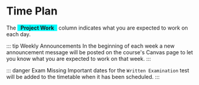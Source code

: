 # Time Plan
The <span style="background-color: aqua; display: inline-block; padding: 0 8px; font-weight: bold;">Project Work</span> column indicates what you are expected to work on each day. 

::: tip Weekly Announcements
In the beginning of each week a new announcement message will be posted on the course's Canvas page to let you know what you are expected to work on that week.
:::

::: danger Exam Missing
Important dates for the `Written Examination` test will be added to the timetable when it has been scheduled.
:::

<TimePlan
	:startDate='new Date(2020, 7, 24)'
	:columns='[
		{key: "l", name: "Lectures", color: "orange"},
		{key: "s", name: "Lab sessions", color: "yellow"},
		{key: "p", name: "Project Work", color: "aqua"},
		{key: "i", name: "Important", color: "red"},
	]'
	:rows='[
		// 35
		{},
		{l: "Introduction, Tutorial 1: HTTP & HTML", p: "Part 1: Spec."},
		{s: "Group 1", p: "Part 1: Spec."},
		{s: "Group 2", p: "Part 1: Spec."},
		{s: "Group 3", p: "Part 1: Spec."},
		{},
		{},
		// 36
		{p: "Part 2: GUI"},
		{p: "Part 2: GUI", l: "Tutorial 2: CSS"},
		{s: "Group 1", p: "Part 2: GUI"},
		{s: "Group 2", p: "Part 2: GUI"},
		{s: "Group 3", p: "Part 2: GUI"},
		{},
		{},
		// 37
		{p: "Part 2: GUI"},
		{p: "Part 2: GUI", l: "Tutorial 3: Express"},
		{s: "Group 1", p: "Part 2: GUI"},
		{s: "Group 2", p: "Part 2: GUI"},
		{s: "Group 3", p: "Part 2: GUI"},
		{},
		{},
		// 38
		{p: "Part 3: SQLite", l: "Guest Lecture: GDPR"},
		{p: "Part 3: SQLite", l: "Tutorial 4: SQLite"},
		{s: "Group 1", p: "Part 3: SQLite"},
		{s: "Group 2", p: "Part 4: Forms"},
		{s: "Group 3", p: "Part 4: Forms"},
		{},
		{},
		// 39
		{p: "Part 4: Forms"},
		{p: "Part 5: Errors", l: "Tutorial 5: Cookies & Sessions"},
		{s: "Group 1", p: "Part 5: Errors"},
		{s: "Group 2", p: "Part 5: Errors"},
		{s: "Group 3", p: "Part 6: Auth"},
		{},
		{i: "Deadline Submit Project Report for Feedback"},
		// 40
		{p: "Part 6: Auth"},
		{p: "Part 6: Auth", l: "Tutorial 6: Security"},
		{s: "Group 1", p: "Part 7: Security"},
		{s: "Group 2", p: "Part 7: Security"},
		{s: "Group 3", p: "Part 7: Security"},
		{},
		{},
		// 41
		{p: "Part 8: Optional"},
		{l: "Sample Exam/Repetition", p: "Part 8: Optional"},
		{s: "Group 1", p: "Part 8: Optional"},
		{s: "Group 2", p: "Part 9: Deploy"},
		{s: "Group 3", p: "Part 9: Deploy"},
		{},
		{},
		// 42
		{p: "Part 10: Presentation", i: "Project Work Presentation"},
		{p: "Part 10: Presentation", i: "Project Work Presentation"},
		{p: "Part 10: Presentation", i: "Project Work Presentation"},
		{p: "Part 10: Presentation", i: "Project Work Presentation"},
		{p: "Part 10: Presentation", i: "Project Work Presentation"},
		{},
		{p: "Part 11: Submitting", i: "Deadline Submit Project Work on Canvas"},
	]'
/>
